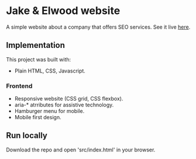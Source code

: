 # Jake & Elwood website

A simple website about a company that offers SEO services. See it live [here](https://tasxatzial.github.io/jake-elwood-website).

## Implementation

This project was built with:

* Plain HTML, CSS, Javascript.

### Frontend

* Responsive website (CSS grid, CSS flexbox).
* aria-* atrributes for assistive technology.
* Hamburger menu for mobile.
* Mobile first design.

## Run locally

Download the repo and open 'src/index.html' in your browser.
